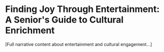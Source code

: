 # Finding Joy Through Entertainment: A Senior's Guide to Cultural Enrichment

[Full narrative content about entertainment and cultural engagement...]